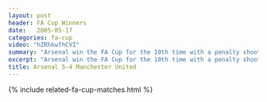 ```yaml
---
layout: post
header: FA Cup Winners
date:   2005-05-17
categories: fa-cup
video: "hZRhkwfhCVI"
summary: "Arsenal win the FA Cup for the 10th time with a penalty shootout victory over Manchester United. Arsenal were on the back foot for the majority of the game with Patrick Vieira scoring the crucial penalty."
excerpt: "Arsenal win the FA Cup for the 10th time with a penalty shootout victory over Manchester United. Arsenal were on the back foot for the majority of the game with Patrick Vieira scoring the crucial penalty."
title: Arsenal 5-4 Manchester United
---
```


{% include related-fa-cup-matches.html  %}